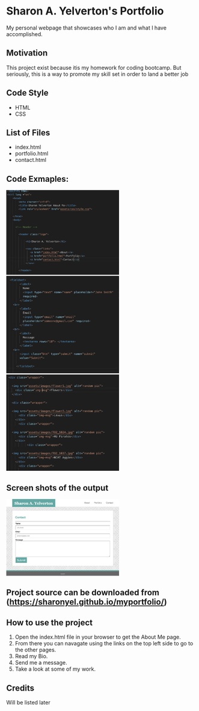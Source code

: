 Sharon A. Yelverton's Portfolio
===
My personal webpage that showcases who I am and what I have accomplished.



Motivation
---

This project exist because itis my homework for coding bootcamp.  But seriously, this is a way to promote my skill set in order to land a better job

Code Style
---
 * HTML
 * CSS
  
List of Files
---
  * index.html
  * portfolio.html
  * contact.html

 
 
 Code Exmaples:
 ---
 
 <img src="assets/images/samplecode1.png" width=300> 

  <img src="assets/images/samplecode2.png" width=300>
  
   <img src="assets/images/samplecode3.png" width=300>
 
 
 
 Screen shots of the output
 ---
 
<img src="assets/images/screenshotcontact.png" width=300> 
 
 Project source can be downloaded from (https://sharonyel.github.io/myportfolio/) 
 ---
 
 How to use the project
 ---
 
 
 1. Open the index.html file in your browser to get the About Me page.  
 2. From there you can navagate using the links on the top left side to go to the other pages.
 3. Read my Bio.
 4. Send me a message.
 5. Take a look at some of my work.
 
Credits
---
 
 Will be listed later
 
 
 
 






